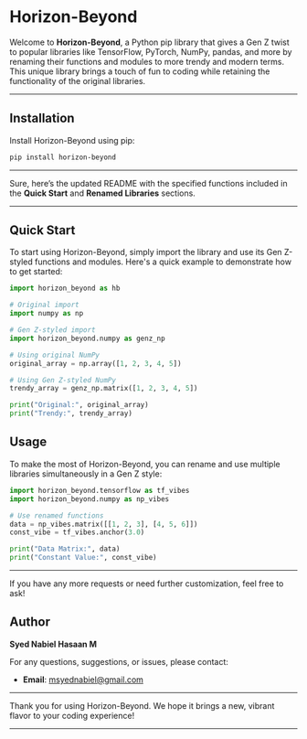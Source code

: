 # Horizon-Beyond

Welcome to **Horizon-Beyond**, a Python pip library that gives a Gen Z twist to popular libraries like TensorFlow, PyTorch, NumPy, pandas, and more by renaming their functions and modules to more trendy and modern terms. This unique library brings a touch of fun to coding while retaining the functionality of the original libraries.

---

## Installation

Install Horizon-Beyond using pip:

```bash
pip install horizon-beyond
```

---
Sure, here’s the updated README with the specified functions included in the **Quick Start** and **Renamed Libraries** sections.

---

## Quick Start

To start using Horizon-Beyond, simply import the library and use its Gen Z-styled functions and modules. Here's a quick example to demonstrate how to get started:

```python
import horizon_beyond as hb

# Original import
import numpy as np

# Gen Z-styled import
import horizon_beyond.numpy as genz_np

# Using original NumPy
original_array = np.array([1, 2, 3, 4, 5])

# Using Gen Z-styled NumPy
trendy_array = genz_np.matrix([1, 2, 3, 4, 5])

print("Original:", original_array)
print("Trendy:", trendy_array)
```

## Usage

To make the most of Horizon-Beyond, you can rename and use multiple libraries simultaneously in a Gen Z style:

```python
import horizon_beyond.tensorflow as tf_vibes
import horizon_beyond.numpy as np_vibes

# Use renamed functions
data = np_vibes.matrix([[1, 2, 3], [4, 5, 6]])
const_vibe = tf_vibes.anchor(3.0)

print("Data Matrix:", data)
print("Constant Value:", const_vibe)
```

---

If you have any more requests or need further customization, feel free to ask!

## Author

**Syed Nabiel Hasaan M**

For any questions, suggestions, or issues, please contact:

- **Email**: msyednabiel@gmail.com

---

Thank you for using Horizon-Beyond. We hope it brings a new, vibrant flavor to your coding experience!

---
